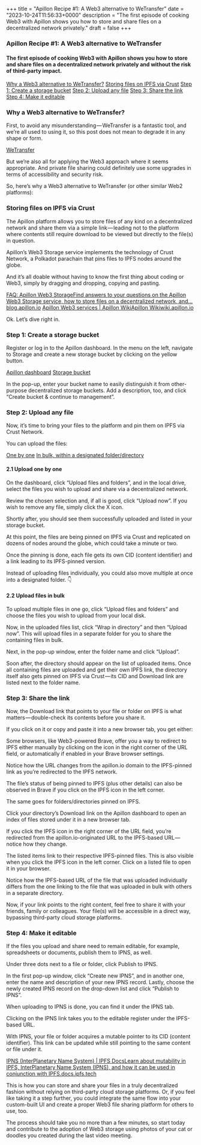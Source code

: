+++
title = "Apillon Recipe #1: A Web3 alternative to WeTransfer"
date = "2023-10-24T11:56:33+0000"
description = "The first episode of cooking Web3 with Apillon shows you how to store and share files on a decentralized network privately."
draft = false
+++

### Apillon Recipe #1: A Web3 alternative to WeTransfer


#### The first episode of cooking Web3 with Apillon shows you how to store and share files on a decentralized network privately and without the risk of third-party impact.

[Why a Web3 alternative to WeTransfer?](#c587)
[Storing files on IPFS via Crust](#6474)
[Step 1: Create a storage bucket](#8542)
[Step 2: Upload any file](#b480)
[Step 3: Share the link](#1698)
[Step 4: Make it editable](#4e0f)

### Why a Web3 alternative to WeTransfer?


First, to avoid any misunderstanding — WeTransfer is a fantastic tool, and we’re all used to using it, so this post does not mean to degrade it in any shape or form.

[WeTransfer](https://wetransfer.com/)

But we’re also all for applying the Web3 approach where it seems appropriate. And private file sharing could definitely use some upgrades in terms of accessibility and security risk.


So, here’s why a Web3 alternative to WeTransfer (or other similar Web2 platforms):


### Storing files on IPFS via Crust


The Apillon platform allows you to store files of any kind on a decentralized network and share them via a simple link — leading not to the platform where contents still require download to be viewed but directly to the file(s) in question.


Apillon’s Web3 Storage service implements the technology of Crust Network, a Polkadot parachain that pins files to IPFS nodes around the globe.


And it’s all doable without having to know the first thing about coding or Web3, simply by dragging and dropping, copying and pasting.

[FAQ: Apillon Web3 StorageFind answers to your questions on the Apillon Web3 Storage service, how to store files on a decentralized network, and…blog.apillon.io](https://blog.apillon.io/faq-apillon-web3-storage-c99a9b0e8b12)
[Apillon Web3 services | Apillon WikiApillon Wikiwiki.apillon.io](https://wiki.apillon.io/build/2-web3-services.html#web3-storage)

Ok. Let’s dive right in.


### Step 1: Create a storage bucket


Register or log in to the Apillon dashboard. In the menu on the left, navigate to Storage and create a new storage bucket by clicking on the yellow button.

[Apillon dashboard](https://app.apillon.io/login)
[Storage bucket](https://wiki.apillon.io/build/2-web3-services.html#storage-bucket)

In the pop-up, enter your bucket name to easily distinguish it from other-purpose decentralized storage buckets. Add a description, too, and click “Create bucket & continue to management”.


### Step 2: Upload any file


Now, it’s time to bring your files to the platform and pin them on IPFS via Crust Network.


You can upload the files:

[One by one](#6dbc)
[In bulk, within a designated folder/directory](#ce53)

#### 2.1 Upload one by one


On the dashboard, click “Upload files and folders”, and in the local drive, select the files you wish to upload and share via a decentralized network.


Review the chosen selection and, if all is good, click “Upload now”. If you wish to remove any file, simply click the X icon.


Shortly after, you should see them successfully uploaded and listed in your storage bucket.


At this point, the files are being pinned on IPFS via Crust and replicated on dozens of nodes around the globe, which could take a minute or two.


Once the pinning is done, each file gets its own CID (content identifier) and a link leading to its IPFS-pinned version.


Instead of uploading files individually, you could also move multiple at once into a designated folder. 👇


#### 2.2 Upload files in bulk


To upload multiple files in one go, click “Upload files and folders” and choose the files you wish to upload from your local disk.


Now, in the uploaded files list, click “Wrap in directory” and then “Upload now”. This will upload files in a separate folder for you to share the containing files in bulk.


Next, in the pop-up window, enter the folder name and click “Upload”.


Soon after, the directory should appear on the list of uploaded items. Once all containing files are uploaded and get their own IPFS link, the directory itself also gets pinned on IPFS via Crust — its CID and Download link are listed next to the folder name.


### Step 3: Share the link


Now, the Download link that points to your file or folder on IPFS is what matters — double-check its contents before you share it.


If you click on it or copy and paste it into a new browser tab, you get either:


Some browsers, like Web3-powered Brave, offer you a way to redirect to IPFS either manually by clicking on the icon in the right corner of the URL field, or automatically if enabled in your Brave browser settings.


Notice how the URL changes from the apillon.io domain to the IPFS-pinned link as you’re redirected to the IPFS network.


The file’s status of being pinned to IPFS (plus other details) can also be observed in Brave if you click on the IPFS icon in the left corner.


The same goes for folders/directories pinned on IPFS.


Click your directory’s Download link on the Apillon dashboard to open an index of files stored under it in a new browser tab.


If you click the IPFS icon in the right corner of the URL field, you’re redirected from the apillon.io-originated URL to the IPFS-based URL — notice how they change.


The listed items link to their respective IPFS-pinned files. This is also visible when you click the IPFS icon in the left corner. Click on a listed file to open it in your browser.


Notice how the IPFS-based URL of the file that was uploaded individually differs from the one linking to the file that was uploaded in bulk with others in a separate directory.


Now, if your link points to the right content, feel free to share it with your friends, family or colleagues. Your file(s) will be accessible in a direct way, bypassing third-party cloud storage platforms.


### Step 4: Make it editable


If the files you upload and share need to remain editable, for example, spreadsheets or documents, publish them to IPNS, as well.


Under three dots next to a file or folder, click Publish to IPNS.


In the first pop-up window, click “Create new IPNS”, and in another one, enter the name and description of your new IPNS record. Lastly, choose the newly created IPNS record on the drop-down list and click “Publish to IPNS”.


When uploading to IPNS is done, you can find it under the IPNS tab.


Clicking on the IPNS link takes you to the editable register under the IPFS-based URL.


With IPNS, your file or folder acquires a mutable pointer to its CID (content identifier). This link can be updated while still pointing to the same content or file under it.

[IPNS (InterPlanetary Name System) | IPFS DocsLearn about mutability in IPFS, InterPlanetary Name System (IPNS), and how it can be used in conjunction with IPFS.docs.ipfs.tech](https://docs.ipfs.tech/concepts/ipns/)

This is how you can store and share your files in a truly decentralized fashion without relying on third-party cloud storage platforms. Or, if you feel like taking it a step further, you could integrate the same flow into your custom-built UI and create a proper Web3 file sharing platform for others to use, too.


The process should take you no more than a few minutes, so start today and contribute to the adoption of Web3 storage using photos of your cat or doodles you created during the last video meeting.
